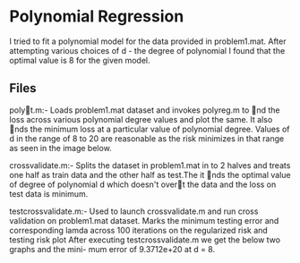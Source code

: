 Polynomial Regression
=====================

I tried to fit a polynomial model for the data provided in problem1.mat. After attempting various choices of d - the degree of polynomial I found that the optimal value is 8 for the given model. 


Files
-----
polyt.m:- Loads problem1.mat dataset and invokes polyreg.m to nd the loss
across various polynomial degree values and plot the same. It also nds the
minimum loss at a particular value of polynomial degree.
Values of d in the range of 8 to 20 are reasonable as the risk minimizes in that
range as seen in the image below.

crossvalidate.m:- Splits the dataset in problem1.mat in to 2 halves and treats
one half as train data and the other half as test.The it nds the optimal value
of degree of polynomial d which doesn't overt the data and the loss on test
data is minimum.

testcrossvalidate.m:- Used to launch crossvalidate.m and run cross validation
on problem1.mat dataset. Marks the minimum testing error and corresponding
lamda across 100 iterations on the regularized risk and testing risk plot
After executing testcrossvalidate.m we get the below two graphs and the mini-
mum error of 9.3712e+20 at d = 8.

